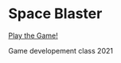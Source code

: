 # Space Blaster
[Play the Game!](https://noahorta22.itch.io/space-blaster)

Game developement class 2021
